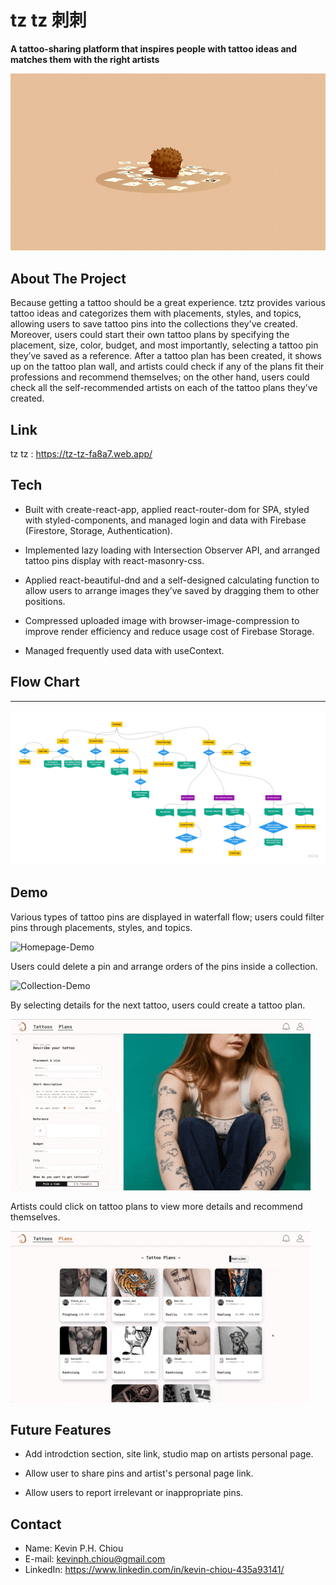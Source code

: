 # tz tz 刺刺

__A tattoo-sharing platform that inspires people with tattoo ideas and matches them with the right artists__

![tztz intro video](./REDAME/tztz-README.gif)

## About The Project
Because getting a tattoo should be a great experience. tztz provides various tattoo ideas and categorizes them with placements, styles, and topics, allowing users to save tattoo pins into the collections they've created. Moreover, users could start their own tattoo plans by specifying the placement, size, color, budget, and most importantly, selecting a tattoo pin they’ve saved as a reference. After a tattoo plan has been created, it shows up on the tattoo plan wall, and artists could check if any of the plans fit their professions and recommend themselves; on the other hand, users could check all the self-recommended artists on each of the tattoo plans they’ve created.

## Link
tz tz : https://tz-tz-fa8a7.web.app/


## Tech
 * Built with create-react-app, applied react-router-dom for SPA, styled with styled-components, and managed login and data with Firebase (Firestore, Storage, Authentication).

 * Implemented lazy loading with Intersection Observer API, and arranged tattoo pins display with react-masonry-css.

 * Applied react-beautiful-dnd and a self-designed calculating function to allow users to arrange images they’ve saved by dragging them to other positions.

 * Compressed uploaded image with browser-image-compression to improve render efficiency and reduce usage cost of Firebase Storage.

 * Managed frequently used data with useContext.


## Flow Chart
***
![Flow Chart](./REDAME/tztz-Flowchart.jpg)

## Demo
Various types of tattoo pins are displayed in waterfall flow; users could filter pins through placements, styles, and topics.

![Homepage-Demo](./REDAME/Homapega-Demo-GIF.gif)

Users could delete a pin and arrange orders of the pins inside a collection.

![Collection-Demo](./REDAME/Collection-Demo-GIF.gif)

By selecting details for the next tattoo, users could create a tattoo plan.

![StartPlan-Demo](./REDAME/StartPlan-Demo-GIF2.gif)

Artists could click on tattoo plans to view more details and recommend themselves.

![Plan-Demo](./REDAME/TattooPlan-Demo-GIF.gif)


## Future Features
 * Add introdction section, site link, studio map on artists personal page.

 * Allow user to share pins and artist's personal page link.

 * Allow users to report irrelevant or inappropriate pins.


## Contact
 * Name: Kevin P.H. Chiou
 * E-mail: kevinph.chiou@gmail.com
 * LinkedIn: https://www.linkedin.com/in/kevin-chiou-435a93141/
